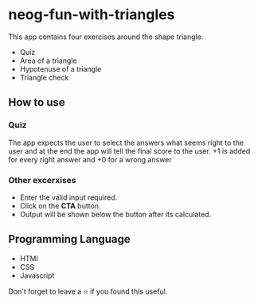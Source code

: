 # neog-fun-with-triangles

This app contains four exercises around the shape triangle.

- Quiz
- Area of a triangle
- Hypotenuse of a triangle
- Triangle check

## How to use

### Quiz

The app expects the user to select the answers what seems right to the user and at the end the app will tell the final score to the user.
+1 is added for every right answer and +0 for a wrong answer

### Other excerxises

- Enter the valid input required.
- Click on the **CTA** button.
- Output will be shown below the button after its calculated.

## Programming Language

- HTMl
- CSS
- Javascript

Don't forget to leave a ⭐ if you found this useful.
